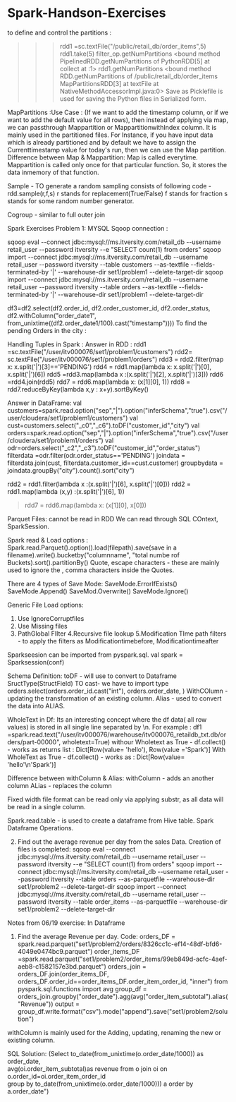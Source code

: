 # Spark-Handson-Exercises
to define and control the partitions :
>>> rdd1 =sc.textFile("/public/retail_db/order_items",5)
>>> rdd1.take(5)
>>> filter_op.getNumPartitions
<bound method PipelinedRDD.getNumPartitions of PythonRDD[5] at collect at <stdin>:1>
>>> rdd1.getNumPartitions
<bound method RDD.getNumPartitions of /public/retail_db/order_items MapPartitionsRDD[3] at textFile at NativeMethodAccessorImpl.java:0>
Save as Picklefile is used for saving the Python files in Serialized form.
  
MapPartitions :Use Case : (If we want to add the timestamp column, or if we want to add the default value for all rows), then instead of applying via map, we can passthrough Mappartition or MappartitionwithIndex column.
  It is mainly used in the partitioned files. For Instance, if you have input data which is already partitioned and by default we have to assign the Currenttimestamp value for today's run, then we can use the Map partition.
  Difference between Map & Mappartition:
  Map is called everytime. Mappartition is called only once for that particular function.
 So, it stores the data inmemory of that function.
  
  Sample - TO generate a random sampling
  consists of following code - rdd.sample(r,f,s)
  r stands for replacement(True/False)
  f stands for fraction
  s stands for some random number generator.
  
  Cogroup - similar to full outer join
  
  Spark Exercises Problem 1:
  MYSQL Sqoop connection :
  
   sqoop eval --connect jdbc:mysql://ms.itversity.com/retail_db --username retail_user --password itversity --e "SELECT count(1) from orders"
     sqoop import --connect jdbc:mysql://ms.itversity.com/retail_db --username retail_user --password itversity --table customers --as-textfile --fields-terminated-by '|' --warehouse-dir set1/problem1 --delete-target-dir
  sqoop import --connect jdbc:mysql://ms.itversity.com/retail_db --username retail_user --password itversity --table orders --as-textfile --fields-terminated-by '|' --warehouse-dir set1/problem1 --delete-target-dir
  
  
   df3=df2.select(df2.order_id, df2.order_customer_id, df2.order_status, df2.withColumn("order_date1", from_unixtime((df2.order_date1/100).cast("timestamp"))))
  To find the pending Orders in the city :
  
  Handling Tuples in Spark :
  Answer in RDD :
  rdd1 =sc.textFile("/user/itv000076/set1/problem1/customers")
  rdd2= sc.textFile("/user/itv000076/set1/problem1/orders")
   rdd3 = rdd2.filter(map x: x.split('|')[3]=='PENDING')
  rdd4 = rdd1.map(lambda x: x.split('|')[0], x.split('|')[6])
  rdd5 =rdd3.map(lambda x :(x.split('|')[2], x.split('|')[3]))
 rdd6 =rdd4.join(rdd5)
   rdd7 = rdd6.map(lambda x: (x[1][0], 1))
 rdd8 = rdd7.reduceByKey(lambda x,y : x+y).sortByKey()
  
  Answer in DataFrame:
val customers=spark.read.option("sep","|").option("inferSchema","true").csv("/user/cloudera/set1/problem1/customers")
val cust=customers.select("_c0","_c6").toDF("customer_id","city")
val orders=spark.read.option("sep","|").option("inferSchema","true").csv("/user/cloudera/set1/problem1/orders")
val odr=orders.select("_c2","_c3").toDF("customer_id","order_status")  
 filterdata =odr.filter(odr.order_status=='PENDING')
  joindata = filterdata.join(cust, filterdata.customer_id==cust.customer)
groupbydata = joindata.groupBy("city").count().sort("city")

  
  
  


  rdd2 = rdd1.filter(lambda x :(x.split('|')[6], x.split('|')[0]))
 rdd2 = rdd1.map(lambda (x,y) :(x.split('|')[6], 1))

  > rdd7 = rdd6.map(lambda x: (x[1][0], x[0]))
  
  
  Parquet Files: cannot be read in RDD
  We can read through SQL COntext, SparkSession.
  
  Spark read & Load options :
  Spark.read.Parquet().option().load(filepath).save(save in a filename).write().bucketby("columnname", "total numbe rof Buckets).sort().partitionBy()
  Quote, escape characters - these are mainly used to ignore the , comma characters inside the Quotes.
  
  There are 4 types of Save Mode:
  SaveMode.ErrorIfExists()
  SaveMode.Append()
  SaveMod.Overwrite()
  SaveMode.Ignore()
  
  Generic File Load options:
  1. Use IgnoreCorruptfiles
  2. Use Missing files
  3. PathGlobal FIlter
  4.Recursive file lookup
  5.Modification TIme path filters - to apply the filters as Modificationtimebefore, Modificationtimeafter
 

  Sparkseesion can be imported from pyspark.sql.
  val spark = Sparksession(conf)
  
  Schema Definition:
  toDF - will use to convert to Dataframe
  SructType(StructField)
  TO cast- we have to import type 
  orders.select(orders.order_id.cast("int"), orders.order_date, )
  WithCOlumn - updating the transformation of an existing column. 
  Alias - used to convert the data into ALIAS.
  
  WholeText in Df: Its an interesting concept where the df data( all row values) is stored in all single line separated by \n.
  For example :
   df1 =spark.read.text("/user/itv000076/warehouse/itv000076_retaildb_txt.db/orders/part-00000", wholetext=True)
  withour Wholetext as True - df.collect() - works as returns list :
  Dict[Row(value= 'hello'), Row(value ='Spark')]
  With WholeText as True - df.collect() - works as :
  Dict[Row(value= 'hello'\n'Spark')]
  
  Difference between withColumn & Alias:
  withColumn - adds an another column 
  ALias - replaces the column
  
  Fixed width file format can be read only via applying substr, as all data will be read in a single column.
  
  Spark.read.table - is used to create a dataframe from Hive table.
  Spark Dataframe Operations.
  
  
  2. Find out the average revenue per day from the sales Data.
  Creation of files is completed:
  sqoop eval --connect jdbc:mysql://ms.itversity.com/retail_db --username retail_user --password itversity --e "SELECT count(1) from orders"
  sqoop import --connect jdbc:mysql://ms.itversity.com/retail_db  --username retail_user --password itversity --table orders --as-parquetfile --warehouse-dir set1/problem2 --delete-target-dir
sqoop import --connect jdbc:mysql://ms.itversity.com/retail_db --username retail_user --password itversity --table order_items --as-parquetfile --warehouse-dir set1/problem2 --delete-target-dir
  
  
  Notes from 06/19 exercise:
  In Dataframe
  1. Find the average Revenue per day.
  Code:
  orders_DF = spark.read.parquet("set1/problem2/orders/8326cc1c-ef14-48df-bfd6-4049e0474bc9.parquet")
  order_items_DF =spark.read.parquet("set1/problem2/order_items/99eb849d-acfc-4aef-aeb8-c1582157e3bd.parquet")
  orders_join = orders_DF.join(order_items_DF, orders_DF.order_id==order_items_DF.order_item_order_id, "inner")
   from pyspark.sql.functions import avg
  group_df = orders_join.groupby("order_date").agg(avg("order_item_subtotal").alias("Revenue"))
  output = group_df.write.format("csv").mode("append").save("set1/problem2/solution")
  
  withColumn is mainly used for the Adding, updating, renaming the new or existing column.
  
  SQL Solution:
   (Select to_date(from_unixtime(o.order_date/1000)) as order_date, \
 avg(oi.order_item_subtotal)as revenue from o join oi on o.order_id=oi.order_item_order_id \
 group by to_date(from_unixtime(o.order_date/1000))) a order by a.order_date")
  
  

